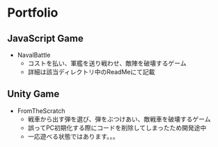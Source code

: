 # Portfolio
## JavaScript Game
* NavalBattle
    * コストを払い、軍艦を送り戦わせ、敵陣を破壊するゲーム
    * 詳細は該当ディレクトリ中のReadMeにて記載

## Unity Game
* FromTheScratch
    * 戦車から出す弾を選び、弾をぶつけあい、敵戦車を破壊するゲーム
    * 誤ってPC初期化する際にコードを削除してしまったため開発途中
    * 一応遊べる状態ではあります。。。